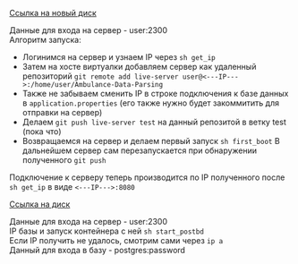 [Ссылка на новый диск]()

Данные для входа на сервер - user:2300  
Алгоритм запуска:
- Логинимся на сервер и узнаем IP через `sh get_ip`
- Затем на хосте виртуалки добавляем сервер как удаленный репозиторий
`git remote add live-server user@<---IP--->:/home/user/Ambulance-Data-Parsing`
- Также не забываем сменить IP в строке подключения к базе данных в `application.properties` 
(его также нужно будет закоммитить для отправки на сервер)
- Делаем `git push live-server test` на данный репозитой в ветку test (пока что)
- Возвращаемся на сервер и делаем первый запуск `sh first_boot`
В дальнейшем сервер сам перезапускается при обнаружении полученного `git push`  

Подключение к серверу теперь производится по IP полученного после `sh get_ip` в виде `<---IP--->:8080`


[Ссылка на диск](https://drive.google.com/file/d/12OLn_cnKpZyv_zEonmuEjXOy5VuKX4hC/view?usp=sharing)

Данные для входа на сервер - user:2300  
IP базы и запуск контейнера с ней `sh start_postbd`  
Если IP получить не удалось, смотрим сами через `ip a`  
Данный для входа в базу - postgres:password  
